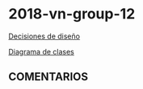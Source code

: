 # 2018-vn-group-12

[Decisiones de diseño](https://docs.google.com/document/d/1BiTo0p8S5mZLtc_jdA3A0_ED2k2F2UNC3rvTC93HCYM/edit?usp=sharing)


[Diagrama de clases](https://drive.google.com/open?id=1AVJhEfsRlL5ulYJLveITY47_OznWhk_P)

COMENTARIOS
- 
